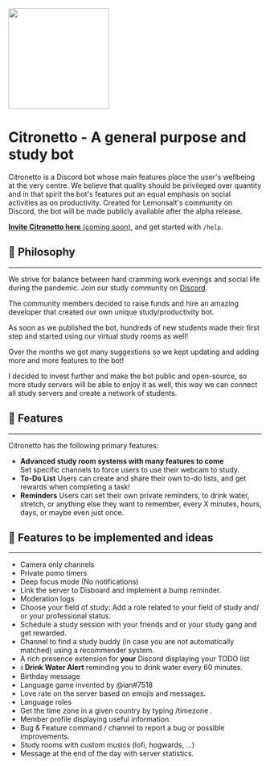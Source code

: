 <img src="https://media.discordapp.net/attachments/812014361752895529/931258758082998324/Opera_senza_titolo_80.png" data-canonical-src="https://gyazo.com/eb5c5741b6a9a16c692170a41a49c858.png" width="200" height="200" />

# Citronetto - A general purpose and study bot
Citronetto is a Discord bot whose main features place the user's wellbeing at the very centre. We believe that quality should be privileged over quantity and in that spirit the bot's features put an equal emphasis on social activities as on productivity. Created for Lemonsalt's community on Discord, the bot will be made publicly available after the alpha release.

[**Invite Citronetto here** (coming soon)](https://www.lemonsalt.studio/), and get started with `/help`.

## 💭 Philosophy
------------
We strive for balance between hard cramming work evenings and social life during the pandemic. 
Join our study community on [Discord](https://discord.gg/XFv6cYQQfv). 

The community members decided to raise funds and hire an amazing developer that created our own unique study/productivity bot. 

As soon as we published the bot, hundreds of new students made their first step and started using our virtual study rooms as well!

Over the months we got many suggestions so we kept updating and adding more and more features to the bot!

I decided to invest further and make the bot public and open-source, so more study servers will be able to enjoy it as well, this way we can connect all study servers and create a network of students.

## 📙 Features
------------
Citronetto has the following primary features:
- **Advanced study room systems with many features to come**  
Set specific channels to force users to use their webcam to study. 
- **To-Do List**
Users can create and share their own to-do lists, and get rewards when completing a task!
-  **Reminders**
Users can set their own private reminders, to drink water, stretch, or anything else they want to remember, every X minutes, hours, days, or maybe even just once.

## 📙 Features to be implemented and ideas
------------
- Camera only channels
- Private pomo timers
- Deep focus mode (No notifications)
- Link the server to Disboard and implement a bump reminder.
- Moderation logs
- Choose your field of study: Add a role related to your field of study and/ or your professional status.
- Schedule a study session with your friends and or your study gang and get rewarded.
- Channel to find a study buddy (in case you are not automatically matched) using a recommender system.
- A rich presence extension for **your** Discord displaying your TODO list
- **💧 Drink Water Alert** reminding you to drink water every 60 minutes.
- Birthday message
- Language game invented by @ian#7518
- Love rate on the server based on emojis and messages.
- Language roles
- Get the time zone in a given country by typing /timezone <country name>.
- Member profile displaying useful information.
- Bug & Feature command / channel to report a bug or possible improvements.
- Study rooms with custom musics (lofi, hogwards, ...)
- Message at the end of the day with server statistics.
<!---
- **Accountability Rooms**
This feature allows the users to use their coins to schedule a time to study at.
Not attending prevents everyone in the room from getting the bonus.
- **Study and Work Statistics**
Users can view their daily, weekly, monthly and all-time stats, as well as their study streak.
- `Coming Soon` **Pomodoro Timers**
The bot will show the timer in the title of the study room and play a sound at the start and end of each session.
- **Private Study Rooms** 
Allows the members to create their own private study rooms and invite their friends to join!
- **Workout Rooms**
Allows the Admins to create workout rooms with a bonus for people who workout.
- **Study Tiers and Achievements**
Reward users based on their total study time, allow them to get better ranks, and show off how long they've been working.
- **Full-Scale Economy System**
Reward users for studying, allow them to use the coins to buy private study rooms, schedule accountability rooms, and even change their name's color.
- **Full-Scale Moderation System**
Punish cheaters, audit-log, welcome message, and so much more using our full-scale moderation system.

## ❓ Tutorials
------------
A command list and general documentation for StudyLion may be found using the `!help` command, and documentation for a specific command, e.g. `config`, may be found with `!help config`.
Make sure to check the [full documentation](https://www.notion.so/izabellakis/StudyLion-Bot-Tutorials-f493268fcd12436c9674afef2e151707 "StudyLion Tutorial") to stay updated.--->
